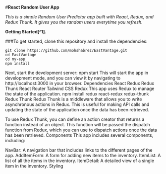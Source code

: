 #**React Random User App**

_This is a simple Random User Predictor app built with React, Redux, and Redux Thunk. It gives you the random users everytime you refresh._

**Getting Started[^1].**

###To get started, clone this repository and install the dependencies:

```
git clone https://github.com/mohshabrez/EastVantage.git
cd EastVantage
cd my-app
npm install
```

Next, start the development server:
npm start
This will start the app in development mode, and you can view it by navigating to http://localhost:3000 in your browser.
Dependencies
React
Redux
Redux Thunk
React Router
Tailwind CSS
Redux
This app uses Redux to manage the state of the application. 
npm install redux react-redux redux-thunk
Redux Thunk
Redux Thunk is a middleware that allows you to write asynchronous actions in Redux. This is useful for making API calls and updating the state of the application once the data has been retrieved.

To use Redux Thunk, you can define an action creator that returns a function instead of an object. This function will be passed the dispatch function from Redux, which you can use to dispatch actions once the data has been retrieved.
Components
This app includes several components, including:

NavBar: A navigation bar that includes links to the different pages of the app.
AddItemForm: A form for adding new items to the inventory.
ItemList: A list of all the items in the inventory.
ItemDetail: A detailed view of a single item in the inventory.
Styling
